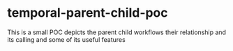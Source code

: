 # temporal-parent-child-poc
This is a small POC depicts the parent child workflows their relationship and its calling and some of its useful features


